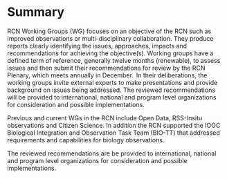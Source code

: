 # Summary

RCN Working Groups (WG) focuses on an objective of the RCN such as improved observations or multi-disciplinary collaboration. They produce reports clearly identifying the issues, approaches, impacts and recommendations for achieving the objective(s). Working groups have a defined term of reference, generally twelve months (renewable), to assess issues and then submit their recommendations for review by the RCN Plenary, which meets annually in December.  In their deliberations, the working groups invite external experts to make presentations and provide background on issues being addressed. The reviewed recommendations will be provided to international, national and program level organizations for consideration and possible implementations.

Previous and current WGs in the RCN include Open Data, RSS-Insitu observations and Citizen Science. In addition the RCN supported the IOOC Biological Integration and Observation Task Team (BIO-TT) that addressed requirements and capabilities for biology observations.

The reviewed recommendations are be provided to international, national and program level organizations for consideration and possible implementations.
